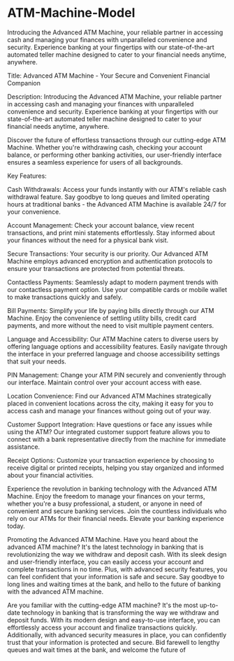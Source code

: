 # ATM-Machine-Model
Introducing the Advanced ATM Machine, your reliable partner in accessing cash and managing your finances with unparalleled convenience and security. Experience banking at your fingertips with our state-of-the-art automated teller machine designed to cater to your financial needs anytime, anywhere.


Title: Advanced ATM Machine - Your Secure and Convenient Financial Companion

Description:
Introducing the Advanced ATM Machine, your reliable partner in accessing cash and managing your finances with unparalleled convenience and security. Experience banking at your fingertips with our state-of-the-art automated teller machine designed to cater to your financial needs anytime, anywhere.

Discover the future of effortless transactions through our cutting-edge ATM Machine. Whether you're withdrawing cash, checking your account balance, or performing other banking activities, our user-friendly interface ensures a seamless experience for users of all backgrounds.

Key Features:

Cash Withdrawals: Access your funds instantly with our ATM's reliable cash withdrawal feature. Say goodbye to long queues and limited operating hours at traditional banks - the Advanced ATM Machine is available 24/7 for your convenience.

Account Management: Check your account balance, view recent transactions, and print mini statements effortlessly. Stay informed about your finances without the need for a physical bank visit.

Secure Transactions: Your security is our priority. Our Advanced ATM Machine employs advanced encryption and authentication protocols to ensure your transactions are protected from potential threats.

Contactless Payments: Seamlessly adapt to modern payment trends with our contactless payment option. Use your compatible cards or mobile wallet to make transactions quickly and safely.

Bill Payments: Simplify your life by paying bills directly through our ATM Machine. Enjoy the convenience of settling utility bills, credit card payments, and more without the need to visit multiple payment centers.

Language and Accessibility: Our ATM Machine caters to diverse users by offering language options and accessibility features. Easily navigate through the interface in your preferred language and choose accessibility settings that suit your needs.

PIN Management: Change your ATM PIN securely and conveniently through our interface. Maintain control over your account access with ease.

Location Convenience: Find our Advanced ATM Machines strategically placed in convenient locations across the city, making it easy for you to access cash and manage your finances without going out of your way.

Customer Support Integration: Have questions or face any issues while using the ATM? Our integrated customer support feature allows you to connect with a bank representative directly from the machine for immediate assistance.

Receipt Options: Customize your transaction experience by choosing to receive digital or printed receipts, helping you stay organized and informed about your financial activities.

Experience the revolution in banking technology with the Advanced ATM Machine. Enjoy the freedom to manage your finances on your terms, whether you're a busy professional, a student, or anyone in need of convenient and secure banking services. Join the countless individuals who rely on our ATMs for their financial needs. Elevate your banking experience today.

Promoting the Advanced ATM Machine.
Have you heard about the advanced ATM machine? It's the latest technology in banking that is revolutionizing the way we withdraw and deposit cash. With its sleek design and user-friendly interface, you can easily access your account and complete transactions in no time. Plus, with advanced security features, you can feel confident that your information is safe and secure. Say goodbye to long lines and waiting times at the bank, and hello to the future of banking with the advanced ATM machine.

Are you familiar with the cutting-edge ATM machine? It's the most up-to-date technology in banking that is transforming the way we withdraw and deposit funds. With its modern design and easy-to-use interface, you can effortlessly access your account and finalize transactions quickly. Additionally, with advanced security measures in place, you can confidently trust that your information is protected and secure. Bid farewell to lengthy queues and wait times at the bank, and welcome the future of 
